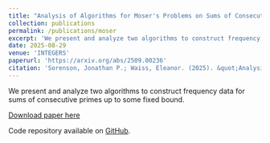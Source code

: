 ```yaml
---
title: "Analysis of Algorithms for Moser's Problems on Sums of Consecutive Primes"
collection: publications
permalink: /publications/moser
excerpt: 'We present and analyze two algorithms to construct frequency data for sums of consecutive primes up to some fixed bound.'
date: 2025-08-29
venue: 'INTEGERS'
paperurl: 'https://arxiv.org/abs/2509.00236'
citation: 'Sorenson, Jonathan P.; Waiss, Eleanor. (2025). &quot;Analysis of Algorithms for Moser&#8217;s Problems on Sums of Consecutive Primes.&quot; <i>arXiv</i>.'
---
```

We present and analyze two algorithms to construct frequency data for sums of consecutive primes up to some fixed bound.

[Download paper here](https://arxiv.org/abs/2509.00236)

Code repository available on [GitHub](https://github.com/eleanorwaiss/research/tree/f60ef001e05ec032d23205f7c2da09cc261c41c2/gleeful/gleeful_v3).  